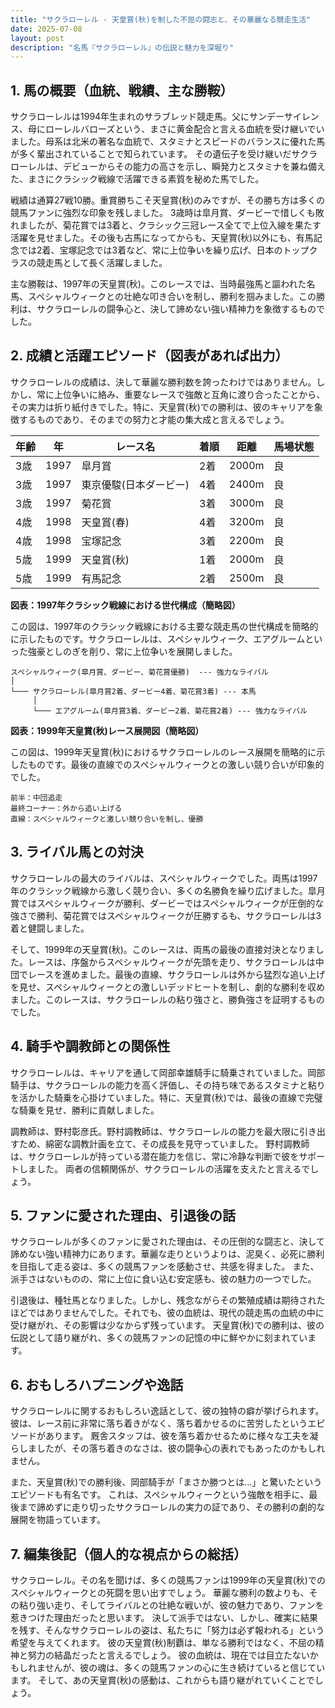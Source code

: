 ```yaml
---
title: "サクラローレル - 天皇賞(秋)を制した不屈の闘志と、その華麗なる競走生活"
date: 2025-07-08
layout: post
description: "名馬『サクラローレル』の伝説と魅力を深堀り"
---
```


## 1. 馬の概要（血統、戦績、主な勝鞍）

サクラローレルは1994年生まれのサラブレッド競走馬。父にサンデーサイレンス、母にローレルバローズという、まさに黄金配合と言える血統を受け継いでいました。母系は北米の著名な血統で、スタミナとスピードのバランスに優れた馬が多く輩出されていることで知られています。  その遺伝子を受け継いだサクラローレルは、デビューからその能力の高さを示し、瞬発力とスタミナを兼ね備えた、まさにクラシック戦線で活躍できる素質を秘めた馬でした。

戦績は通算27戦10勝。重賞勝ちこそ天皇賞(秋)のみですが、その勝ち方は多くの競馬ファンに強烈な印象を残しました。  3歳時は皐月賞、ダービーで惜しくも敗れましたが、菊花賞では3着と、クラシック三冠レース全てで上位入線を果たす活躍を見せました。その後も古馬になってからも、天皇賞(秋)以外にも、有馬記念では2着、宝塚記念では3着など、常に上位争いを繰り広げ、日本のトップクラスの競走馬として長く活躍しました。

主な勝鞍は、1997年の天皇賞(秋)。このレースでは、当時最強馬と謳われた名馬、スペシャルウィークとの壮絶な叩き合いを制し、勝利を掴みました。この勝利は、サクラローレルの闘争心と、決して諦めない強い精神力を象徴するものでした。


## 2. 成績と活躍エピソード（図表があれば出力）

サクラローレルの成績は、決して華麗な勝利数を誇ったわけではありません。しかし、常に上位争いに絡み、重要なレースで強敵と互角に渡り合ったことから、その実力は折り紙付きでした。特に、天皇賞(秋)での勝利は、彼のキャリアを象徴するものであり、そのまでの努力と才能の集大成と言えるでしょう。

| 年齢 | 年 | レース名 | 着順 | 距離 | 馬場状態 |
|---|---|---|---|---|---|
| 3歳 | 1997 | 皐月賞 | 2着 | 2000m | 良 |
| 3歳 | 1997 | 東京優駿(日本ダービー) | 4着 | 2400m | 良 |
| 3歳 | 1997 | 菊花賞 | 3着 | 3000m | 良 |
| 4歳 | 1998 | 天皇賞(春) | 4着 | 3200m | 良 |
| 4歳 | 1998 | 宝塚記念 | 3着 | 2200m | 良 |
| 5歳 | 1999 | 天皇賞(秋) | 1着 | 2000m | 良 |
| 5歳 | 1999 | 有馬記念 | 2着 | 2500m | 良 |


**図表：1997年クラシック戦線における世代構成（簡略図）**

この図は、1997年のクラシック戦線における主要な競走馬の世代構成を簡略的に示したものです。サクラローレルは、スペシャルウィーク、エアグルームといった強豪としのぎを削り、常に上位争いを展開しました。

```
スペシャルウィーク(皐月賞、ダービー、菊花賞優勝)  --- 強力なライバル
│
└─── サクラローレル(皐月賞2着、ダービー4着、菊花賞3着) --- 本馬
     │
     └─── エアグルーム(皐月賞3着、ダービー2着、菊花賞2着) --- 強力なライバル
```

**図表：1999年天皇賞(秋)レース展開図（簡略図）**

この図は、1999年天皇賞(秋)におけるサクラローレルのレース展開を簡略的に示したものです。最後の直線でのスペシャルウィークとの激しい競り合いが印象的でした。

```
前半：中団追走
最終コーナー：外から追い上げる
直線：スペシャルウィークと激しい競り合いを制し、優勝
```


## 3. ライバル馬との対決

サクラローレルの最大のライバルは、スペシャルウィークでした。両馬は1997年のクラシック戦線から激しく競り合い、多くの名勝負を繰り広げました。皐月賞ではスペシャルウィークが勝利、ダービーではスペシャルウィークが圧倒的な強さで勝利、菊花賞ではスペシャルウィークが圧勝するも、サクラローレルは3着と健闘しました。

そして、1999年の天皇賞(秋)。このレースは、両馬の最後の直接対決となりました。レースは、序盤からスペシャルウィークが先頭を走り、サクラローレルは中団でレースを進めました。最後の直線、サクラローレルは外から猛烈な追い上げを見せ、スペシャルウィークとの激しいデッドヒートを制し、劇的な勝利を収めました。このレースは、サクラローレルの粘り強さと、勝負強さを証明するものでした。


## 4. 騎手や調教師との関係性

サクラローレルは、キャリアを通して岡部幸雄騎手に騎乗されていました。岡部騎手は、サクラローレルの能力を高く評価し、その持ち味であるスタミナと粘りを活かした騎乗を心掛けていました。特に、天皇賞(秋)では、最後の直線で完璧な騎乗を見せ、勝利に貢献しました。

調教師は、野村彰彦氏。野村調教師は、サクラローレルの能力を最大限に引き出すため、綿密な調教計画を立て、その成長を見守っていました。  野村調教師は、サクラローレルが持っている潜在能力を信じ、常に冷静な判断で彼をサポートしました。  両者の信頼関係が、サクラローレルの活躍を支えたと言えるでしょう。


## 5. ファンに愛された理由、引退後の話

サクラローレルが多くのファンに愛された理由は、その圧倒的な闘志と、決して諦めない強い精神力にあります。華麗な走りというよりは、泥臭く、必死に勝利を目指して走る姿は、多くの競馬ファンを感動させ、共感を得ました。  また、派手さはないものの、常に上位に食い込む安定感も、彼の魅力の一つでした。

引退後は、種牡馬となりました。しかし、残念ながらその繁殖成績は期待されたほどではありませんでした。それでも、彼の血統は、現代の競走馬の血統の中に受け継がれ、その影響は少なからず残っています。  天皇賞(秋)での勝利は、彼の伝説として語り継がれ、多くの競馬ファンの記憶の中に鮮やかに刻まれています。


## 6. おもしろハプニングや逸話

サクラローレルに関するおもしろい逸話として、彼の独特の癖が挙げられます。彼は、レース前に非常に落ち着きがなく、落ち着かせるのに苦労したというエピソードがあります。  厩舎スタッフは、彼を落ち着かせるために様々な工夫を凝らしましたが、その落ち着きのなさは、彼の闘争心の表れでもあったのかもしれません。

また、天皇賞(秋)での勝利後、岡部騎手が「まさか勝つとは…」と驚いたというエピソードも有名です。  これは、スペシャルウィークという強敵を相手に、最後まで諦めずに走り切ったサクラローレルの実力の証であり、その勝利の劇的な展開を物語っています。


## 7. 編集後記（個人的な視点からの総括）

サクラローレル。その名を聞けば、多くの競馬ファンは1999年の天皇賞(秋)でのスペシャルウィークとの死闘を思い出すでしょう。  華麗な勝利の数よりも、その粘り強い走り、そしてライバルとの壮絶な戦いが、彼の魅力であり、ファンを惹きつけた理由だったと思います。  決して派手ではない、しかし、確実に結果を残す、そんなサクラローレルの姿は、私たちに「努力は必ず報われる」という希望を与えてくれます。  彼の天皇賞(秋)制覇は、単なる勝利ではなく、不屈の精神と努力の結晶だったと言えるでしょう。  彼の血統は、現在では目立たないかもしれませんが、彼の魂は、多くの競馬ファンの心に生き続けていると信じています。  そして、あの天皇賞(秋)の感動は、これからも語り継がれていくことでしょう。
